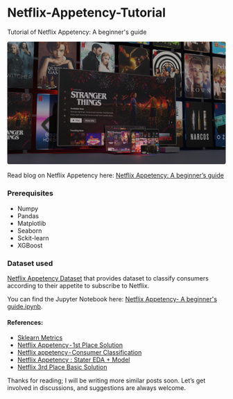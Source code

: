 # Netflix-Appetency-Tutorial
Tutorial of Netflix Appetency: A beginner's guide

![Netflix Appetency Tutorial](https://github.com/chiragsamal/Netflix-Appetency-Tutorial/blob/main/Images/netflix.png)

Read blog on Netflix Appetency here: [Netflix Appetency: A beginner’s guide](https://medium.com/@chirag6891/netflix-appetency-a-beginners-guide-9c2b9c0835f6)

### Prerequisites
 - Numpy
 - Pandas 
 - Matplotlib
 - Seaborn
 - Sckit-learn
 - XGBoost

### Dataset used
[Netflix Appetency Dataset](https://www.kaggle.com/competitions/netflix-appetency/data) that provides dataset to classify consumers according to their appetite to subscribe to Netflix.

You can find the Jupyter Notebook here: [Netflix Appetency- A beginner's guide.ipynb](https://github.com/chiragsamal/Netflix-Appetency-Tutorial/blob/main/Netflix%20Appetency-%20A%20beginner's%20guide.ipynb).

#### References:
 - [Sklearn Metrics](https://scikit-learn.org/stable/modules/model_evaluation.html#roc-metrics)
 - [Netflix Appetency - 1st Place Solution](https://www.kaggle.com/code/tarique7/netflix-appetency-1st-place-solution)
 - [Netflix appetency - Consumer Classification](https://www.kaggle.com/code/mehrdadsadeghi/netflix-appetency-consumer-classification)
 - [Netflix Appetency : Stater EDA + Model](https://www.kaggle.com/code/gopidurgaprasad/netflix-appetency-stater-eda-model)
 - [Netflix 3rd Place Basic Solution](https://www.kaggle.com/code/hamzaouammou/netflix-3rd-place-basic-solution)

Thanks for reading; I will be writing more similar posts soon. Let’s get involved in discussions, and suggestions are always welcome.
